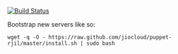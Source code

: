 [![Build Status](https://travis-ci.org/JioCloud/puppet-rjil.svg?branch=master)](https://travis-ci.org/JioCloud/puppet-rjil)

Bootstrap new servers like so:

    wget -q -O - https://raw.github.com/jiocloud/puppet-rjil/master/install.sh | sudo bash
